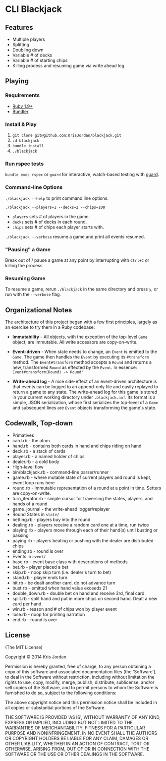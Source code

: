 # CLI Blackjack

## Features

- Multiple players
- Splitting
- Doubling down
- Variable # of decks
- Variable # of starting chips
- Killing process and resuming game via write ahead log

## Playing

### Requirements

- [Ruby 1.9+](https://www.ruby-lang.org/en/downloads/)
- [Bundler](http://bundler.io/)

### Install & Play

1. `git clone git@github.com:KrisJordan/blackjack.git`
1. `cd blackjack`
1. `bundle install`
1. `./blackjack`

### Run rspec tests

`bundle exec rspec` or `guard` for interactive, watch-based testing with [guard](https://github.com/guard/guard).

### Command-line Options

`./blackjack --help` to print command line options.

`./blackjack --players=1 --decks=2 --chips=100`

* `players` sets # of players in the game.
* `decks` sets # of decks in each round.
* `chips` sets # of chips each player starts with.

`./blackjack --verbose` resume a game and print all events resumed.

### "Pausing" a Game

Break out of / pause a game at any point by interrupting
with `Ctrl+C` or killing the process.

### Resuming Game

To resume a game, rerun `./blackjack` in the same directory
and press `y`, or run with the `--verbose` flag.

## Organizational Notes

The architecture of this project began with a few first principles,
largely as an exercise to try them in a Ruby codebase:

 - **Immutability** - All objects, with the exception of the top-level
 `Game` object, are immutable. All write accessors are copy-on-write.

 - **Event-driven** - When state needs to change, an `Event` is emitted
 to the `Game`. The game then handles the `Event` by executing its `#transform`
 method. The `Event#transform` method accepts a `Round` and returns a new,
 transformed `Round` as effected by the `Event`. In essence:
 `Event#transform(Round) -> Round'`

 - **Write-ahead log** - A nice side-effect of an event-driven
 architecture is that events can be logged to an append-only file and easily
 replayed to return a game to any state. The write-ahead log for this game
 is stored in your current working directory under `.blackjack.aof`. Its format
 is a simple, JSON serialization, whose first serializes the top-level
 of a `Game` and subsequent lines are `Event` objects transforming the game's
 state.

## Codewalk, Top-down

* Primatives
 * card.rb - the atom
 * hand.rb - contains both cards in hand and chips riding on hand
 * deck.rb - a stack of cards
 * player.rb - a named holder of chips
 * dealer.rb - a cold body
* High-level flow
 * bin/blackjack.rb - command-line parser/runner
 * game.rb - where mutable state of current players and round is kept, event loop runs here
 * round.rb - immutable representation of a round at a point in time. Setters are copy-on-write.
 * turn_iterator.rb - simple cursor for traversing the states, players, and hands of a round
 * game_journal - the write-ahead logger/replayer
* Round States in `state/`
 * betting.rb - players buy into the round
 * dealing.rb - players receive a random card one at a time, run twice
 * playing.rb - players move through each of their hand(s) until busting or passing
 * paying.rb - players beating or pushing with the dealer are distributed chips
 * ending.rb - round is over
* Events in `event/`
 * base.rb - event base class with descriptions of methods
 * bet.rb - player placed a bet
 * skip.rb - noop skip turn (i.e. dealer's turn to bet)
 * stand.rb - player ends turn
 * hit.rb - be dealt another card, do not advance turn
 * bust.rb - emitted when hand value exceeds 21
 * double_down.rb - double bet on hand and receive 3rd, final card
 * split.rb - split hand and put in more chips on second hand. Dealt a new card per hand.
 * win.rb - reason and # of chips won by player event
 * lose.rb - noop for printing narration
 * end.rb - round is over

## License

(The MIT License)

Copyright © 2014 Kris Jordan

Permission is hereby granted, free of charge, to any person obtaining a copy of this software and associated documentation files (the 'Software'), to deal in the Software without restriction, including without limitation the rights to use, copy, modify, merge, publish, distribute, sublicense, and/or sell copies of the Software, and to permit persons to whom the Software is furnished to do so, subject to the following conditions:

The above copyright notice and this permission notice shall be included in all copies or substantial portions of the Software.

THE SOFTWARE IS PROVIDED 'AS IS', WITHOUT WARRANTY OF ANY KIND, EXPRESS OR IMPLIED, INCLUDING BUT NOT LIMITED TO THE WARRANTIES OF MERCHANTABILITY, FITNESS FOR A PARTICULAR PURPOSE AND NONINFRINGEMENT. IN NO EVENT SHALL THE AUTHORS OR COPYRIGHT HOLDERS BE LIABLE FOR ANY CLAIM, DAMAGES OR OTHER LIABILITY, WHETHER IN AN ACTION OF CONTRACT, TORT OR OTHERWISE, ARISING FROM, OUT OF OR IN CONNECTION WITH THE SOFTWARE OR THE USE OR OTHER DEALINGS IN THE SOFTWARE.
